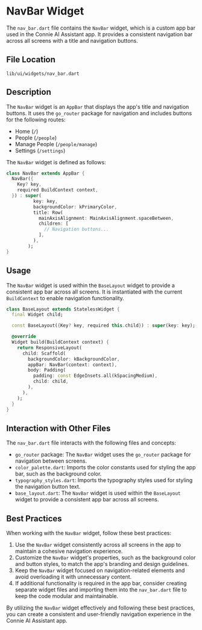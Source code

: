 # NavBar Widget

The `nav_bar.dart` file contains the `NavBar` widget, which is a custom app bar used in the Connie AI Assistant app. It provides a consistent navigation bar across all screens with a title and navigation buttons.

## File Location

`lib/ui/widgets/nav_bar.dart`

## Description

The `NavBar` widget is an `AppBar` that displays the app's title and navigation buttons. It uses the `go_router` package for navigation and includes buttons for the following routes:

- Home (`/`)
- People (`/people`)
- Manage People (`/people/manage`)
- Settings (`/settings`)

The `NavBar` widget is defined as follows:

```dart
class NavBar extends AppBar {
  NavBar({
    Key? key,
    required BuildContext context,
  }) : super(
          key: key,
          backgroundColor: kPrimaryColor,
          title: Row(
            mainAxisAlignment: MainAxisAlignment.spaceBetween,
            children: [
              // Navigation buttons...
            ],
          ),
        );
}
```

## Usage

The `NavBar` widget is used within the `BaseLayout` widget to provide a consistent app bar across all screens. It is instantiated with the current `BuildContext` to enable navigation functionality.

```dart
class BaseLayout extends StatelessWidget {
  final Widget child;

  const BaseLayout({Key? key, required this.child}) : super(key: key);

  @override
  Widget build(BuildContext context) {
    return ResponsiveLayout(
      child: Scaffold(
        backgroundColor: kBackgroundColor,
        appBar: NavBar(context: context),
        body: Padding(
          padding: const EdgeInsets.all(kSpacingMedium),
          child: child,
        ),
      ),
    );
  }
}
```

## Interaction with Other Files

The `nav_bar.dart` file interacts with the following files and concepts:

- `go_router` package: The `NavBar` widget uses the `go_router` package for navigation between screens.
- `color_palette.dart`: Imports the color constants used for styling the app bar, such as the background color.
- `typography_styles.dart`: Imports the typography styles used for styling the navigation button text.
- `base_layout.dart`: The `NavBar` widget is used within the `BaseLayout` widget to provide a consistent app bar across all screens.

## Best Practices

When working with the `NavBar` widget, follow these best practices:

1. Use the `NavBar` widget consistently across all screens in the app to maintain a cohesive navigation experience.
2. Customize the `NavBar` widget's properties, such as the background color and button styles, to match the app's branding and design guidelines.
3. Keep the `NavBar` widget focused on navigation-related elements and avoid overloading it with unnecessary content.
4. If additional functionality is required in the app bar, consider creating separate widget files and importing them into the `nav_bar.dart` file to keep the code modular and maintainable.

By utilizing the `NavBar` widget effectively and following these best practices, you can create a consistent and user-friendly navigation experience in the Connie AI Assistant app. 